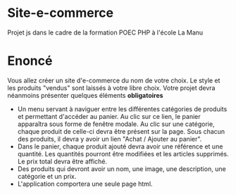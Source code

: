# Site-e-commerce
Projet js dans le cadre de la formation POEC PHP à l'école La Manu

# Enoncé

Vous allez créer un site d'e-commerce du nom de votre choix. Le style et les produits "vendus" sont laissés à votre libre choix. Votre projet devra néanmoins présenter quelques éléments **obligatoires** 

- Un menu servant à naviguer entre les différentes catégories de produits et permettant d'accéder au panier. 
    Au clic sur ce lien, le panier apparaîtra sous forme de fenêtre modale. 
    Au clic sur une catégorie, chaque produit de celle-ci devra être présent sur la page. Sous chacun des produits, il devra y avoir un lien "Achat / Ajouter au panier".
- Dans le panier, chaque produit ajouté devra avoir une référence et une quantité. 
    Les quantités pourront être modifiées et les articles supprimés. 
    Le prix total devra être affiché.
- Des produits qui devront avoir un nom, une image, une description, une catégorie et un prix.
- L'application comportera une seule page html.